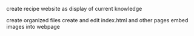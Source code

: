 create recipe website as display of current knowledge

create organized files
create and edit index.html and other pages
embed images into webpage